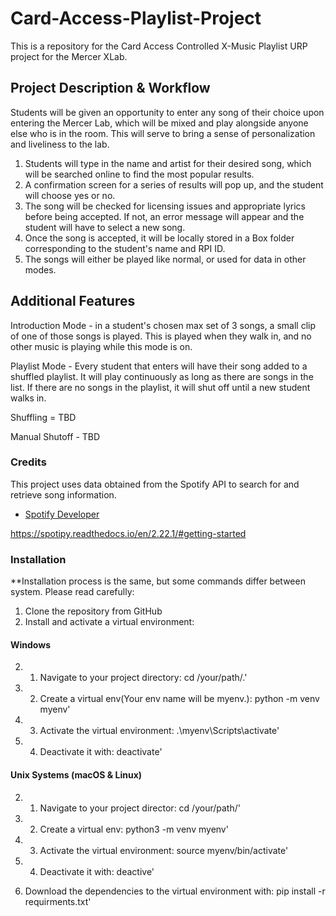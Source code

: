 # Card-Access-Playlist-Project #
This is a repository for the Card Access Controlled X-Music Playlist URP project for the Mercer XLab.

## Project Description & Workflow 
Students will be given an opportunity to enter any song of their choice upon entering the Mercer Lab, which will be mixed and play alongside anyone else who is in the room. This will serve to bring a sense of personalization and liveliness to the lab.

1. Students will type in the name and artist for their desired song, which will be searched online to find the most popular results.
2. A confirmation screen for a series of results will pop up, and the student will choose yes or no.
3. The song will be checked for licensing issues and appropriate lyrics before being accepted. If not, an error message will appear and the student will have to select a new song.
4. Once the song is accepted, it will be locally stored in a Box folder corresponding to the student's name and RPI ID.
5. The songs will either be played like normal, or used for data in other modes. 

## Additional Features
Introduction Mode - in a student's chosen max set of 3 songs, a small clip of one of those songs is played. This is played when they walk in, and no other music is playing while this mode is on.

Playlist Mode - Every student that enters will have their song added to a shuffled playlist. It will play continuously as long as there are songs in the list. If there are no songs in the playlist, it will shut off until a new student walks in. 

Shuffling = TBD

Manual Shutoff - TBD

### Credits

This project uses data obtained from the Spotify API to search for and retrieve song information.
- [Spotify Developer](https://developer.spotify.com/)


https://spotipy.readthedocs.io/en/2.22.1/#getting-started


### Installation
**Installation process is the same, but some commands differ between system. Please read carefully:

1. Clone the repository from GitHub
2. Install and activate a virtual environment:
#### Windows
2. 1. Navigate to your project directory: 
cd /your/path/.'
2. 2. Create a virtual env(Your env name will be myenv.): 
python -m venv myenv' 
2. 3. Activate the virtual environment: 
.\myenv\Scripts\activate'
2. 4. Deactivate it with: deactivate'
#### Unix Systems (macOS & Linux)
2. 1. Navigate to your project director:
cd /your/path/'
2. 2. Create a virtual env:
python3 -m venv myenv'
2. 3. Activate the virtual environment:
source myenv/bin/activate'
2. 4. Deactivate it with:
deactive'

3. Download the dependencies to the virtual environment with:
pip install -r requirments.txt'


